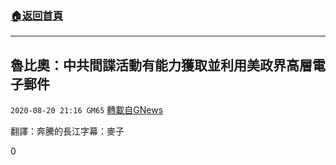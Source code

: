 ###  [:house:返回首頁](https://github.com/ourhimalayas/txt)
---

## 魯比奧：中共間諜活動有能力獲取並利用美政界高層電子郵件
`2020-08-20 21:16 GM65` [轉載自GNews](https://gnews.org/zh-hant/308694/)

翻譯：奔騰的長江字幕：麥子
 
0
